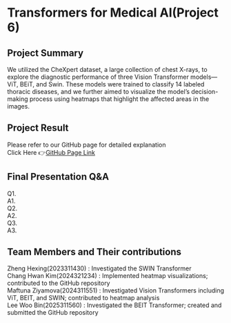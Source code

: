 # Transformers for Medical AI(Project 6)

## Project Summary
We utilized the CheXpert dataset, a large collection of chest X-rays, to explore the diagnostic performance of three Vision Transformer models—ViT, BEiT, and Swin. These models were trained to classify 14 labeled thoracic diseases, and we further aimed to visualize the model’s decision-making process using heatmaps that highlight the affected areas in the images.

## Project Result
Please refer to our GitHub page for detailed explanation  
Click Here 👉[GitHub Page Link](https://leewoobin-ctrl.github.io/Project-6/)

## Final Presentation Q&A
Q1.  
A1.  
Q2.  
A2.  
Q3.  
A3.  


## Team Members and Their contributions
Zheng Hexing(2023311430) : Investigated the SWIN Transformer  
Chang Hwan Kim(2024321234) : Implemented heatmap visualizations; contributed to the GitHub repository  
Maftuna Ziyamova(2024311551) : Investigated Vision Transformers including ViT, BEIT, and SWIN; contributed to heatmap analysis  
Lee Woo Bin(2025311560) : Investigated the BEIT Transformer; created and submitted the GitHub repository
